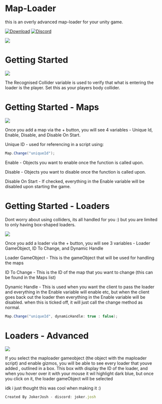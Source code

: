 # Map-Loader
this is an overly advanced map-loader for your unity game.

[![Download](https://img.shields.io/badge/Download-blue.svg)](https://github.com/JokerJosh0/Map-Loader/releases)
[![Discord](https://img.shields.io/badge/Discord-blue.svg)](https://discord.gg/VnjNfXYN4M)

![](https://cdn.discordapp.com/attachments/1132271654333071370/1132272170534445096/DALL_E_2023-07-22_17.34.59-removebg-preview_1.png)


# Getting Started

![](https://cdn.discordapp.com/attachments/1132271654333071370/1132271715544731718/collider.PNG)

The Recognised Collider variable is used to verify that what is entering the loader is the player.
Set this as your players body collider.


# Getting Started - Maps

![]((https://cdn.discordapp.com/attachments/1132271654333071370/1132271716417146971/maps.PNG))

Once you add a map via the + button, you will see 4 variables - Unique Id, Enable, Disable, and Disable On Start. 

Unique ID - used for referencing in a script using:
```cs
Map.Change("uniqueId");
```
Enable - Objects you want to enable once the function is called upon.

Disable - Objects you want to disable once the function is called upon.

Disable On Start - If checked, everything in the Enable variable will be disabled upon starting the game.

# Getting Started - Loaders

Dont worry about using colliders, its all handled for you :) but you are limited to only having box-shaped loaders.

![](https://cdn.discordapp.com/attachments/1132271654333071370/1132271716085792838/loaders.PNG)

Once you add a loader via the + button, you will see 3 variables - Loader GameObject, ID To Change, and Dynamic Handle

Loader GameObject - This is the gameObject that will be used for handling the maps

ID To Change - This is the ID of the map that you want to change  (this can be found in the Maps list)

Dynamic Handle - This is used when you want the client to pass the loader and everything in the Enable variable will enable etc, but when the client goes back out the loader then everything in the Enable variable will be disabled. when this is ticked off, it will just call the change method as normal.
```cs
Map.Change("uniqueId", dynamicHandle: true : false);
```

# Loaders - Advanced

![](https://cdn.discordapp.com/attachments/1132271654333071370/1132271715834150912/loader.PNG)


If you select the maploader gameobject (the object with the maploader script) and enable gizmos, you will be able to see every loader that youve added , outlined in a box. This box with display the ID of the loader, and when you hover over it with your mouse it wil highlight dark blue, but once you click on it, the loader gameObject will be selected

idk i just thought this was cool when making it :)



```js
Created By JokerJosh - discord: joker.josh
```

